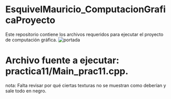 # EsquivelMauricio_ComputacionGraficaProyecto
Este repositorio contiene los archivos requeridos para ejecutar el proyecto de computación gráfica.
![portada](https://user-images.githubusercontent.com/42444447/127600598-a442a0d1-9967-42c4-801e-fc80ab6c538f.jpg)


# Archivo fuente a ejecutar: practica11/Main_prac11.cpp.
nota: Falta revisar por qué ciertas texturas no se muestran como deberían y sale todo en negro.
